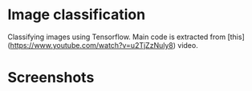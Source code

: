 # Image classification
Classifying images using Tensorflow.
Main code is extracted from [this] (https://www.youtube.com/watch?v=u2TjZzNuly8) video.

# Screenshots
